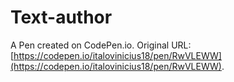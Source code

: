 # Text-author

A Pen created on CodePen.io. Original URL: [https://codepen.io/italovinicius18/pen/RwVLEWW](https://codepen.io/italovinicius18/pen/RwVLEWW).


